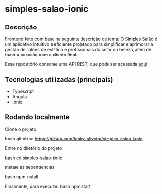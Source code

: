 # simples-salao-ionic

## Descrição
Frontend feito com base na seguinte descrição de tema: O Simples Salão é um aplicativo intuitivo e eficiente projetado para simplificar e aprimorar a gestão de salões de estética e profissionais do setor da beleza, além de fazer a conexão com o cliente final. 

Esse repositório consome uma API REST, que pode ser acessada [aqui](https://github.com/VictorNAGomes/simples-salao-api)
## Tecnologias utilizadas (principais)

- Typescript
- Angular
- Ionic
## Rodando localmente

Clone o projeto

bash
  git clone https://github.com/joaby-oliveira/simples-salao-ionic


Entre no diretório do projeto

bash
  cd simples-salao-ionic


Instale as dependências

bash
  npm install


Finalmente, para executar:
bash
  npm start
